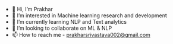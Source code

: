 - 👋 Hi, I’m Prakhar
- 👀 I’m interested in Machine learning research and development
- 🌱 I’m currently learning NLP and Text analytics
- 💞️ I’m looking to collaborate on ML & NLP
- 📫 How to reach me - prakharsrivastava002@gmail.com

<!---
prakharsrivastava002/prakharsrivastava002 is a ✨ special ✨ repository because its `README.md` (this file) appears on your GitHub profile.
You can click the Preview link to take a look at your changes.
--->
